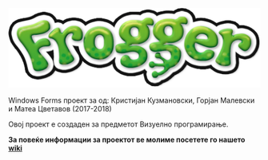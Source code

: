 ![](https://github.com/FullStackBoez/Project/blob/master/FroggerGame/Resources/images/logo.png)

Windows Forms проект за од: Кристијан Кузмановски, Горјан Малевски и Матеа Цветавов (2017-2018)

Овој проект е создаден за предметот Визуелно програмирање.

**За повеќе информации за проектот ве молиме посетете го нашето [wiki](https://github.com/FullStackBoez/Project/wiki)**
